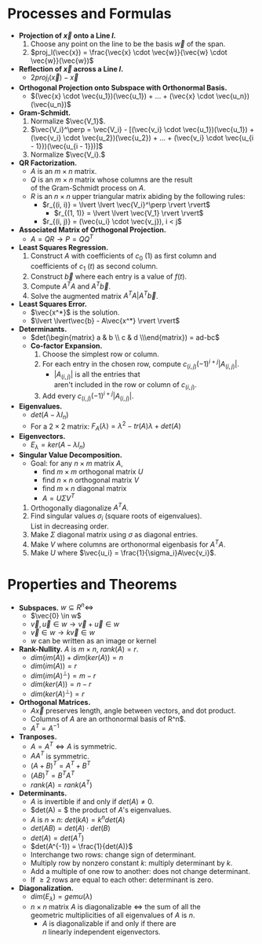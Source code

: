 # Processes and Formulas

- **Projection of $\vec{x}$ onto a Line $l$.**
  1. Choose any point on the line to be the basis $\vec{w}$ of the span.
  2. $proj_l(\vec{x}) = \frac{\vec{x} \cdot \vec{w}}{\vec{w} \cdot \vec{w}}(\vec{w})$
- **Reflection of $\vec{x}$ across a Line $l$.**
  - $2proj_l(\vec{x}) - \vec{x}$
- **Orthogonal Projection onto Subspace with Orthonormal Basis.**
  - $(\vec{x} \cdot \vec{u_1})(\vec{u_1}) + ... + (\vec{x} \cdot \vec{u_n})(\vec{u_n})$
- **Gram-Schmidt.**
  1. Normalize $\vec{V_1}$.
  2. $\vec{V_i}^\perp = \vec{V_i} - [(\vec{v_i} \cdot \vec{u_1})(\vec{u_1}) + (\vec{v_i} \cdot \vec{u_2})(\vec{u_2}) + ... + (\vec{v_i} \cdot \vec{u_{i - 1}})(\vec{u_{i - 1}})]$
  3. Normalize $\vec{V_i}.$
- **QR Factorization.**
  - $A$ is an $m \times n$ matrix. 
  - $Q$ is an $m \times n$ matrix whose columns are the result            
      of the Gram-Schmidt process on $A$.
  - $R$ is an $n \times n$ upper triangular matrix abiding by the following rules:
    - $r_{(i, i)} = \lvert \lvert \vec{V_i}^\perp \rvert \rvert$
      - $r_{(1, 1)} = \lvert \lvert \vec{V_1} \rvert \rvert$
    - $r_{(i, j)} = (\vec{u_i} \cdot \vec{v_j}), i < j$
- **Associated Matrix of Orthogonal Projection.**
  - $A = QR \rightarrow P = QQ^T$
- **Least Squares Regression.**
  1. Construct $A$ with coefficients of $c_0$ (1) as first column and    
     coefficients of $c_1$ ($t$) as second column.   
  4. Construct $\vec{b}$ where each entry is a value of $f(t)$.  
  5. Compute $A^TA$ and $A^T\vec{b}$.
  6. Solve the augmented matrix $A^TA | A^T\vec{b}$.
- **Least Squares Error.**
  - $\vec{x^*}$ is the solution.
  - $\lvert \lvert\vec{b} - A\vec{x^*} \rvert \rvert$
- **Determinants.**
  - $det(\begin{matrix} a & b \\ c & d \\\end{matrix}) = ad-bc$
  - **Co-factor Expansion.**
    1. Choose the simplest row or column.
    2. For each entry in the chosen row, compute $c_{(i, j)}(-1)^{i + j}\lvert A_{(i, j)} \rvert$.
        - $\lvert A_{(i, j)} \rvert$ is all the entries that  
           aren't included in the row or column of $c_{(i, j)}$.
    3. Add every $c_{(i, j)}(-1)^{i + j}\lvert A_{(i, j)} \rvert$.
- **Eigenvalues.**
  - $det(A - \lambda I_n)$
  - For a $2\times 2$ matrix: $F_A(\lambda) = \lambda^2 - tr(A)\lambda + det(A)$
- **Eigenvectors.**
  - $E_\lambda = ker(A - \lambda I_n)$
- **Singular Value Decomposition.**
    - Goal: for any $n \times m$ matrix $A$,
      - find $m \times m$ orthogonal matrix $U$
      - find $n \times n$ orthogonal matrix $V$
      - find $m \times n$ diagonal matrix
      - $A = U\Sigma V^T$
    1. Orthogonally diagonalize $A^TA$.
    2. Find singular values $\sigma_i$ (square roots of eigenvalues).  
       List in decreasing order.
    4. Make $\Sigma$ diagonal matrix using $\sigma$ as diagonal entries.
    5. Make $V$ where columns are orthonormal eigenbasis for $A^TA$.
    6. Make $U$ where $\vec{u_i} = \frac{1}{\sigma_i}A\vec{v_i}$.

# Properties and Theorems
- **Subspaces.**
    $w \subseteq R^n \iff$
  - $\vec{0} \in w$
  - $\vec{v}, \vec{u} \in w \rightarrow \vec{v} + \vec{u} \in w$
  - $\vec{v} \in w \rightarrow k\vec{v} \in w$
  - $w$ can be written as an image or kernel
- **Rank-Nullity.** $A$ is $m \times n$, $rank(A) = r$.
  - $dim(im(A)) + dim(ker(A)) = n$
  - $dim(im(A)) = r$
  - $dim(im(A)^\perp) = m - r$
  - $dim(ker(A)) = n - r$
  - $dim(ker(A)^\perp) = r$
- **Orthogonal Matrices.**
  - $A\vec{x}$ preserves length, angle between vectors, and dot product.
  - Columns of $A$ are an orthonormal basis of R^n$.
  - $A^T = A^{-1}$
- **Tranposes.**
  - $A = A^T \iff A$ is symmetric.
  - $AA^T$ is symmetric.
  - $(A + B)^T = A^T + B^T$
  - $(AB)^T = B^TA^T$
  - $rank(A) = rank(A^T)$
- **Determinants.**
  - $A$ is invertible if and only if $det(A) \neq 0$.
  - $det(A) = $ the product of $A$'s eigenvalues. 
  - $A$ is $n \times n$: $det(kA) = k^ndet(A)$
  - $det(AB) = det(A) \cdot det(B)$
  - $det(A) = det(A^T)$
  - $det(A^{-1}) = \frac{1}{det(A)}$
  - Interchange two rows: change sign of determinant.
  - Multiply row by nonzero constant $k$: multiply determinant by $k$.
  - Add a multiple of one row to another: does not change determinant.
  - If $\geq 2$ rows are equal to each other: determinant is zero.
- **Diagonalization.**
  - $dim(E_\lambda) = gemu(\lambda)$
  - $n\times n$ matrix $A$ is diagonalizable $\iff$ the sum of all the  
      geometric multiplicities of all eigenvalues of $A$ is $n$.  
    - $A$ is diagonalizable if and only if there are  
       $n$ linearly independent eigenvectors.
